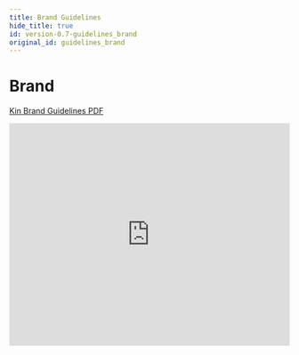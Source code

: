```yaml
---
title: Brand Guidelines
hide_title: true
id: version-0.7-guidelines_brand
original_id: guidelines_brand
---
```


# Brand
[Kin Brand Guidelines PDF](/pdfs/BrandGuidelines.pdf)

<embed src="https://drive.google.com/viewerng/
viewer?embedded=true&url=https://partners.kinecosystem.com/pdfs/BrandGuidelines.pdf" width="100%" height="400">
